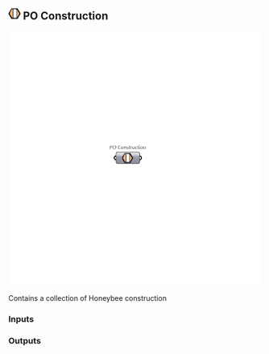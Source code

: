 ## ![PO Construction](../../images/icons/PO_Construction.png) PO Construction

![PO Construction](../../images/components/PO_Construction.png)

Contains a collection of Honeybee construction

### Inputs

### Outputs
